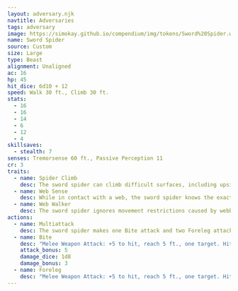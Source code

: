 ```yaml
---
layout: adversary.njk
navtitle: Adversaries
tags: adversary
image: https://simokay.github.io/compendium/img/tokens/Sword%20Spider.webp
name: Sword Spider
source: Custom
size: Large
type: Beast
alignment: Unaligned
ac: 16
hp: 45
hit_dice: 6d10 + 12
speed: Walk 30 ft., Climb 30 ft.
stats:
  - 16
  - 16
  - 14
  - 6
  - 12
  - 4
skillsaves:
  - stealth: 7
senses: Tremorsense 60 ft., Passive Perception 11
cr: 3
traits:
  - name: Spider Climb
    desc: The sword spider can climb difficult surfaces, including upside down on ceilings, without needing to make an ability check.
  - name: Web Sense
    desc: While in contact with a web, the sword spider knows the exact location of any other creature in contact with the same web.
  - name: Web Walker
    desc: The sword spider ignores movement restrictions caused by webbing.
actions:
  - name: Multiattack
    desc: The sword spider makes one Bite attack and two Foreleg attacks.
  - name: Bite
    desc: "Melee Weapon Attack: +5 to hit, reach 5 ft., one target. Hit: 7 (1d8 + 3) piercing damage, and the target must make a DC 12 Constitution saving throw, taking 9 (2d8) poison damage on a failed save, or half as much damage on a successful one. If the poison damage reduces the target to 0 hit points, the target is stable but poisoned for 1 hour, even after regaining hit points, and has the paralyzed condition while poisoned in this way."
    attack_bonus: 5
    damage_dice: 1d8
    damage_bonus: 3
  - name: Foreleg
    desc: "Melee Weapon Attack: +5 to hit, reach 5 ft., one target. Hit: 10 (2d6 + 3) slashing damage."
---
```



